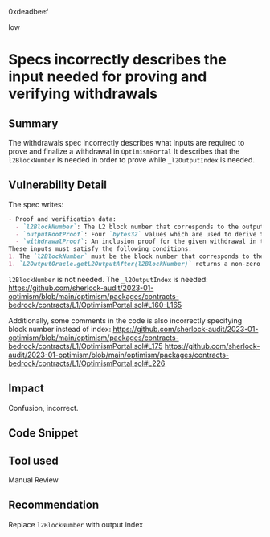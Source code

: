 0xdeadbeef

low

# Specs incorrectly describes the input needed for proving and verifying withdrawals

## Summary

The withdrawals spec incorrectly describes what inputs are required to prove and finalize a withdrawal in `OptimismPortal`
It describes that the `l2BlockNumber` is needed in order to prove while `_l2OutputIndex` is needed.

## Vulnerability Detail
The spec writes:

```markdown
- Proof and verification data:
  - `l2BlockNumber`: The L2 block number that corresponds to the output root.
  - `outputRootProof`: Four `bytes32` values which are used to derive the output root.
  - `withdrawalProof`: An inclusion proof for the given withdrawal in the L2ToL1MessagePasser contract.
These inputs must satisfy the following conditions:
1. The `l2BlockNumber` must be the block number that corresponds to the `OutputProposal` being proven.
1. `L2OutputOracle.getL2OutputAfter(l2BlockNumber)` returns a non-zero `OutputProposal`.
```

`l2BlockNumber` is not needed. The `_l2OutputIndex` is needed:
https://github.com/sherlock-audit/2023-01-optimism/blob/main/optimism/packages/contracts-bedrock/contracts/L1/OptimismPortal.sol#L160-L165

Additionally, some comments in the code is also incorrectly specifying block number instead of index:
https://github.com/sherlock-audit/2023-01-optimism/blob/main/optimism/packages/contracts-bedrock/contracts/L1/OptimismPortal.sol#L175
https://github.com/sherlock-audit/2023-01-optimism/blob/main/optimism/packages/contracts-bedrock/contracts/L1/OptimismPortal.sol#L226

## Impact

Confusion, incorrect.

## Code Snippet

## Tool used

Manual Review

## Recommendation

Replace `l2BlockNumber` with output index